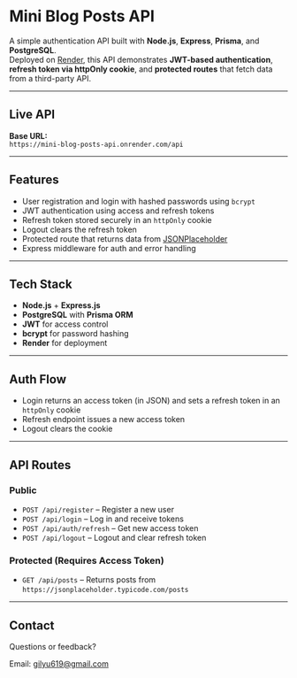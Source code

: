 # Mini Blog Posts API

A simple authentication API built with **Node.js**, **Express**, **Prisma**, and **PostgreSQL**.  
Deployed on [Render](https://render.com), this API demonstrates **JWT-based authentication**, **refresh token via httpOnly cookie**, and **protected routes** that fetch data from a third-party API.

---

## Live API

**Base URL:**  
`https://mini-blog-posts-api.onrender.com/api`

---

## Features

- User registration and login with hashed passwords using `bcrypt`
- JWT authentication using access and refresh tokens
- Refresh token stored securely in an `httpOnly` cookie
- Logout clears the refresh token
- Protected route that returns data from [JSONPlaceholder](https://jsonplaceholder.typicode.com/posts)
- Express middleware for auth and error handling

---

## Tech Stack

- **Node.js** + **Express.js**
- **PostgreSQL** with **Prisma ORM**
- **JWT** for access control
- **bcrypt** for password hashing
- **Render** for deployment

---

## Auth Flow

- Login returns an access token (in JSON) and sets a refresh token in an `httpOnly` cookie
- Refresh endpoint issues a new access token
- Logout clears the cookie

---

## API Routes

### Public

- `POST /api/register` – Register a new user  
- `POST /api/login` – Log in and receive tokens  
- `POST /api/auth/refresh` – Get new access token  
- `POST /api/logout` – Logout and clear refresh token  

### Protected (Requires Access Token)

- `GET /api/posts` – Returns posts from `https://jsonplaceholder.typicode.com/posts`

---

## Contact

Questions or feedback?

Email: gilyu619@gmail.com 
